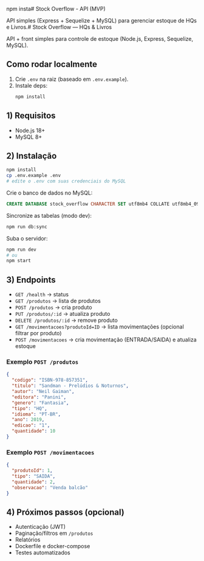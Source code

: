 npm insta# Stock Overflow - API (MVP)

API simples (Express + Sequelize + MySQL) para gerenciar estoque de HQs e Livros.# Stock Overflow — HQs & Livros

API + front simples para controle de estoque (Node.js, Express, Sequelize, MySQL).

## Como rodar localmente
1. Crie `.env` na raiz (baseado em `.env.example`).
2. Instale deps:
   ```bash
   npm install

## 1) Requisitos
- Node.js 18+
- MySQL 8+

## 2) Instalação
```bash
npm install
cp .env.example .env
# edite o .env com suas credenciais do MySQL
```

Crie o banco de dados no MySQL:
```sql
CREATE DATABASE stock_overflow CHARACTER SET utf8mb4 COLLATE utf8mb4_0900_ai_ci;
```

Sincronize as tabelas (modo dev):
```bash
npm run db:sync
```

Suba o servidor:
```bash
npm run dev
# ou
npm start
```

## 3) Endpoints
- `GET /health` → status
- `GET /produtos` → lista de produtos
- `POST /produtos` → cria produto
- `PUT /produtos/:id` → atualiza produto
- `DELETE /produtos/:id` → remove produto
- `GET /movimentacoes?produtoId=ID` → lista movimentações (opcional filtrar por produto)
- `POST /movimentacoes` → cria movimentação (ENTRADA/SAIDA) e atualiza estoque

### Exemplo `POST /produtos`
```json
{
  "codigo": "ISBN-978-857351",
  "titulo": "Sandman - Prelúdios & Noturnos",
  "autor": "Neil Gaiman",
  "editora": "Panini",
  "genero": "Fantasia",
  "tipo": "HQ",
  "idioma": "PT-BR",
  "ano": 2019,
  "edicao": "1",
  "quantidade": 10
}
```

### Exemplo `POST /movimentacoes`
```json
{
  "produtoId": 1,
  "tipo": "SAIDA",
  "quantidade": 2,
  "observacao": "Venda balcão"
}
```

## 4) Próximos passos (opcional)
- Autenticação (JWT)
- Paginação/filtros em `/produtos`
- Relatórios
- Dockerfile e docker-compose
- Testes automatizados
```

